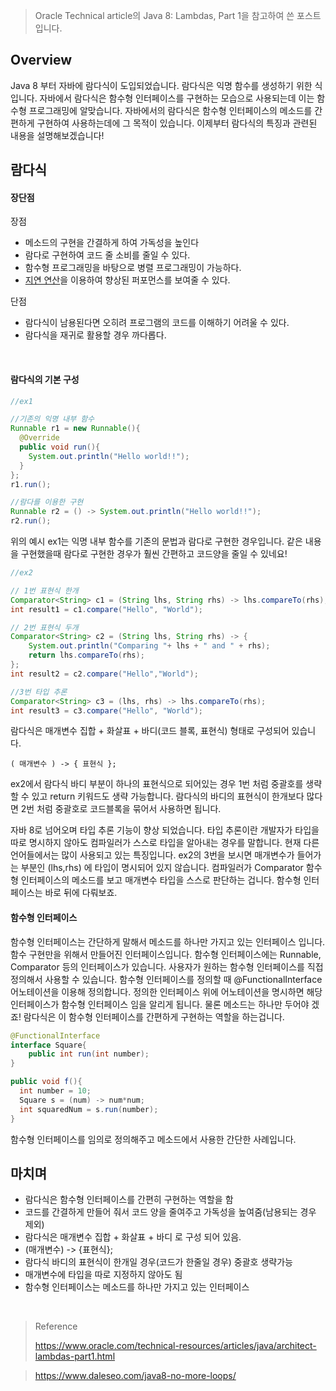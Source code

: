> Oracle Technical article의 Java 8: Lambdas, Part 1을 참고하여 쓴 포스트입니다.

## Overview

Java 8 부터 자바에 람다식이 도입되었습니다. 람다식은 익명 함수를 생성하기 위한 식입니다. 자바에서 람다식은 함수형 인터페이스를 구현하는 모습으로 사용되는데 이는 함수형 프로그래밍에 알맞습니다. 자바에서의 람다식은 함수형 인터페이스의 메소드를 간편하게 구현하여 사용하는데에 그 목적이 있습니다. 이제부터 람다식의 특징과 관련된 내용을 설명해보겠습니다!




## 람다식

#### 장단점

장점
- 메소드의 구현을 간결하게 하여 가독성을 높인다
- 람다로 구현하여 코드 줄 소비를 줄일 수 있다.
- 함수형 프로그래밍을 바탕으로 병렬 프로그래밍이 가능하다.
- [지연 연산](https://ko.wikipedia.org/wiki/%EB%8A%90%EA%B8%8B%ED%95%9C_%EA%B3%84%EC%82%B0%EB%B2%95)을 이용하여 향상된 퍼포먼스를 보여줄 수 있다.

단점
- 람다식이 남용된다면 오히려 프로그램의 코드를 이해하기 어려울 수 있다.
- 람다식을 재귀로 활용할 경우 까다롭다.

<br/>

#### 람다식의 기본 구성

```java
//ex1

//기존의 익명 내부 함수
Runnable r1 = new Runnable(){
  @Override
  public void run(){
    System.out.println("Hello world!!");
  }
};
r1.run();

//람다를 이용한 구현
Runnable r2 = () -> System.out.println("Hello world!!");
r2.run();
```

 위의 예시 ex1는 익명 내부 함수를 기존의 문법과 람다로 구현한 경우입니다. 같은 내용을 구현했을때 람다로 구현한 경우가 훨씬 간편하고 코드양을 줄일 수 있네요! 



```java
//ex2

// 1번 표현식 한개
Comparator<String> c1 = (String lhs, String rhs) -> lhs.compareTo(rhs);
int result1 = c1.compare("Hello", "World");

// 2번 표현식 두개
Comparator<String> c2 = (String lhs, String rhs) -> {
	System.out.println("Comparing "+ lhs + " and " + rhs);
	return lhs.compareTo(rhs);
};
int result2 = c2.compare("Hello","World"); 

//3번 타입 추론
Comparator<String> c3 = (lhs, rhs) -> lhs.compareTo(rhs);
int result3 = c3.compare("Hello", "World");


```

 람다식은 매개변수 집합 + 화살표 + 바디(코드 블록, 표현식) 형태로 구성되어 있습니다.

``` 
( 매개변수 ) -> { 표현식 };
```

 ex2에서 람다식 바디 부분이 하나의 표현식으로 되어있는 경우 1번 처럼 중괄호를 생략할 수 있고 return 키워드도 생략 가능합니다. 람다식의 바디의 표현식이 한개보다 많다면 2번 처럼 중괄호로 코드블록을 묶어서 사용하면 됩니다. 

 자바 8로 넘어오며 타입 추론 기능이 향상 되었습니다. 타입 추론이란 개발자가 타입을 따로 명시하지 않아도 컴파일러가 스스로 타입을 알아내는 경우를 말합니다. 현재 다른 언어들에서는 많이 사용되고 있는 특징입니다. ex2의 3번을 보시면 매개변수가 들어가는 부분인 (lhs,rhs) 에 타입이 명시되어 있지 않습니다. 컴파일러가 Comparator 함수형 인터페이스의 메소드를 보고 매개변수 타입을 스스로 판단하는 겁니다. 함수형 인터페이스는 바로 뒤에 다뤄보죠.



#### 함수형 인터페이스

함수형 인터페이스는 간단하게 말해서 메소드를 하나만 가지고 있는 인터페이스 입니다. 함수 구현만을 위해서 만들어진 인터페이스입니다. 함수형 인터페이스에는 Runnable, Comparator 등의 인터페이스가 있습니다. 사용자가 원하는 함수형 인터페이스를 직접 정의해서 사용할 수 있습니다. 함수형 인터페이스를 정의할 때 @FunctionalInterface 어노테이션을 이용해 정의합니다. 정의한 인터페이스 위에 어노테이션을 명시하면 해당 인터페이스가 함수형 인터페이스 임을 알리게 됩니다. 물론 메소드는 하나만 두어야 겠죠! 람다식은 이 함수형 인터페이스를 간편하게 구현하는 역할을 하는겁니다.

```java
@FunctionalInterface
interface Square{
    public int run(int number);
}

public void f(){
  int number = 10;
  Square s = (num) -> num*num; 
  int squaredNum = s.run(number);
}
```

함수형 인터페이스를 임의로 정의해주고 메소드에서 사용한 간단한 사례입니다.





## 마치며

- 람다식은 함수형 인터페이스를 간편히 구현하는 역할을 함
- 코드를 간결하게 만들어 줘서 코드 양을 줄여주고 가독성을 높여줌(남용되는 경우 제외)
- 람다식은 매개변수 집합 + 화살표 + 바디 로 구성 되어 있음.
- (매개변수) -> {표현식};
- 람다식 바디의 표현식이 한개일 경우(코드가 한줄일 경우) 중괄호 생략가능
- 매개변수에 타입을 따로 지정하지 않아도 됨
- 함수형 인터페이스는 메소드를 하나만 가지고 있는 인터페이스









<br/>

> Reference
>
> https://www.oracle.com/technical-resources/articles/java/architect-lambdas-part1.html

> https://www.daleseo.com/java8-no-more-loops/



